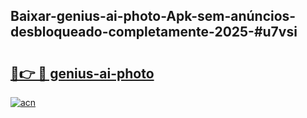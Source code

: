 ## Baixar-genius-ai-photo-Apk-sem-anúncios-desbloqueado-completamente-2025-#u7vsi

# <h2><a href="https://ainizakaria.my?title=genius-ai-photo&ref=20M">🔗👉 🔴 genius-ai-photo</a></h2>

[![acn](https://github.com/user-attachments/assets/0f9c940e-d8b0-45ae-aac7-cd30a18b3e1c)](https://ainizakaria.my?title=genius-ai-photo&ref=20M)

